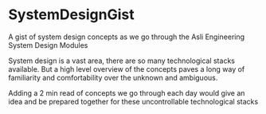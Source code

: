 # SystemDesignGist
A gist of system design concepts as we go through the Asli Engineering System Design Modules 

System design is a vast area, there are so many technological stacks available. But a high level overview of the concepts paves a long way of familiarity and comfortability over the unknown and ambiguous. 

Adding a 2 min read of concepts we go through each day would give an idea and be prepared together for these uncontrollable technological stacks
